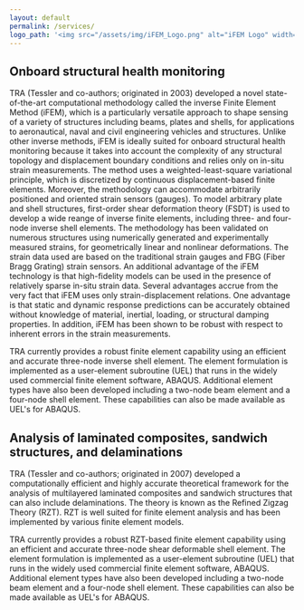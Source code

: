 ```yaml
---
layout: default
permalink: /services/
logo_path: '<img src="/assets/img/iFEM_Logo.png" alt="iFEM Logo" width="200"></img><img src="/assets/img/RZT_Logo.png" alt="RZT Logo" width="200"></img>'
---
```


## Onboard structural health monitoring

TRA (Tessler and co-authors; originated in 2003) developed a novel state-of-the-art computational methodology called the inverse Finite Element Method (iFEM), which is a particularly versatile approach to shape sensing of a variety of structures including beams, plates and shells, for applications to aeronautical, naval and civil engineering vehicles and structures. Unlike other inverse methods, iFEM is ideally suited for onboard structural health monitoring because it takes into account the complexity of any structural topology and displacement boundary conditions and relies only on in-situ strain measurements. The method uses a weighted-least-square variational principle, which is discretized by continuous displacement-based finite elements. Moreover, the methodology can accommodate arbitrarily positioned and oriented strain sensors (gauges). To model arbitrary plate and shell structures,  first-order shear deformation theory (FSDT) is used to develop a wide reange of inverse finite elements, including three- and four-node inverse shell elements. The methodology has been validated on numerous structures using numerically generated and experimentally measured strains, for geometrically linear and nonlinear deformations. The strain data used are based on the traditional strain gauges and FBG (Fiber Bragg Grating) strain sensors. An additional advantage of the iFEM technology is that high-fidelity models can be used in the presence of relatively sparse in-situ strain data. Several advantages accrue from the very fact that iFEM uses only strain-displacement relations. One advantage is that static and dynamic response predictions can be accurately obtained without knowledge of material, inertial, loading, or structural damping properties. In addition, iFEM has been shown to be robust with respect to inherent errors in the strain measurements.

TRA currently provides a robust finite element capability using an efficient and accurate three-node inverse shell element. The element formulation is implemented as a user-element subroutine (UEL) that runs in the widely used commercial finite element software, ABAQUS. Additional element types have also been developed including a two-node beam element and a four-node shell element. These capabilities can also be made available as UEL's for ABAQUS.

## Analysis of laminated composites, sandwich structures, and delaminations

TRA (Tessler and co-authors; originated in 2007) developed a computationally efficient and highly accurate theoretical framework for the analysis of multilayered laminated composites and sandwich structures that can also include delaminations. The theory is known as the Refined Zigzag Theory (RZT). RZT is well suited for finite element analysis and has been implemented by various finite element models.

TRA currently provides a robust RZT-based finite element capability using an efficient and accurate three-node shear deformable shell element. The element formulation is implemented as a user-element subroutine (UEL) that runs in the widely used commercial finite element software, ABAQUS. Additional element types have also been developed including a two-node beam element and a four-node shell element. These capabilities can also be made available as UEL's for ABAQUS.
